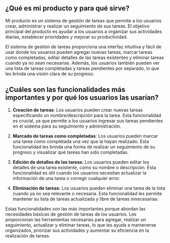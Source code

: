 ## ¿Qué es mi producto y para qué sirve?

Mi producto es un sistema de gestión de tareas que permite a los usuarios crear, administrar y realizar un seguimiento de sus tareas. El objetivo principal del producto es ayudar a los usuarios a organizar sus actividades diarias, establecer prioridades y mejorar su productividad.

El sistema de gestión de tareas proporciona una interfaz intuitiva y fácil de usar donde los usuarios pueden agregar nuevas tareas, marcar tareas como completadas, editar detalles de las tareas existentes y eliminar tareas cuando ya no sean necesarias. Además, los usuarios también pueden ver una lista de tareas completadas y tareas pendientes por separado, lo que les brinda una visión clara de su progreso.

## ¿Cuáles son las funcionalidades más importantes y por qué los usuarios las usarían?

1. **Creación de tareas**: Los usuarios pueden crear nuevas tareas especificando un nombre/descripción para la tarea. Esta funcionalidad es crucial, ya que permite a los usuarios ingresar sus tareas pendientes en el sistema para su seguimiento y administración.

2. **Marcado de tareas como completadas**: Los usuarios pueden marcar una tarea como completada una vez que la hayan realizado. Esta funcionalidad les brinda una forma de realizar un seguimiento de su progreso y visualizar qué tareas han sido completadas.

3. **Edición de detalles de las tareas**: Los usuarios pueden editar los detalles de una tarea existente, como su nombre o descripción. Esta funcionalidad es útil cuando los usuarios necesitan actualizar la información de una tarea o corregir cualquier error.

4. **Eliminación de tareas**: Los usuarios pueden eliminar una tarea de la lista cuando ya no sea relevante o necesaria. Esta funcionalidad les permite mantener su lista de tareas actualizada y libre de tareas innecesarias.

Estas funcionalidades son las más importantes porque abordan las necesidades básicas de gestión de tareas de los usuarios. Les proporcionan las herramientas necesarias para agregar, realizar un seguimiento, actualizar y eliminar tareas, lo que les ayuda a mantenerse organizados, priorizar sus actividades y aumentar su eficiencia en la realización de tareas.
